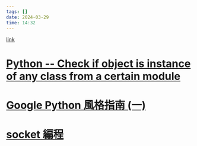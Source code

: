 ```yaml
---
tags: []
date: 2024-03-29
time: 14:32
---
```

[link](https://stackoverflow.com/questions/14570802/python-check-if-object-is-instance-of-any-class-from-a-certain-module)

# [Python -- Check if object is instance of any class from a certain module](https://stackoverflow.com/questions/14570802/python-check-if-object-is-instance-of-any-class-from-a-certain-module)

# [Google Python 風格指南 (一)](https://medium.com/han-shih/google-python-風格指南-一-4dda701f606b)

# [socket 編程](https://kknews.cc/zh-tw/code/xeqkggg.html)

